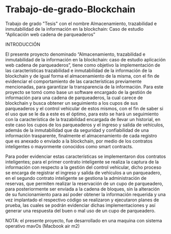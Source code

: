 # Trabajo-de-grado-Blockchain
Trabajo de grado "Tesis" con el nombre Almacenamiento, trazabilidad e inmutabilidad de la información en la blockchain: Caso de  estudio “Aplicación web cadena de parqueaderos”

INTRODUCCIÓN

El presente proyecto denominado “Almacenamiento, trazabilidad e inmutabilidad de la información en la blockchain: caso de estudio aplicación web cadena de parqueaderos”, tiene como objetivo la implementación de las características trazabilidad e inmutabilidad de la información de la blockchain y de igual forma el almacenamiento de la misma, con el fin de evidenciar el comportamiento de las características previamente mencionadas, para garantizar la transparencia de la información.  Para este proyecto se tomó como base un software encargado de la gestión de información para una cadena de parqueaderos, la cual carece de blockchain y busca obtener un seguimiento a los cupos de sus parqueaderos y el control vehicular de estos mismos, con el fin de saber si el uso que se le da a este es el óptimo, para esto se hará un seguimiento con la característica de la trazabilidad encargada de llevar un historial, en este caso los cupos de los parqueaderos y el ingreso y salida de vehículos, además de la inmutabilidad que da seguridad y confiabilidad de una información trasparente, finalmente el almacenamiento de cada registro que es anexado o enviado a la blockchain, por medio de los contratos inteligentes o mayormente conocidos como smart contracts.

Para poder evidenciar estas características se implementaron dos contratos inteligentes; para el primer contrato inteligente se realiza la captura de la información con respecto a la gestión del control vehicular, dicho proceso se encarga de registrar el ingreso y salida de vehículos a un parqueadero, en el segundo contrato inteligente se gestiona la administración de reservas, que permiten realizar la reservación de un cupo de parqueadero, para posteriormente ser enviada a la cadena de bloques, sin la alteración de su funcionamiento para así poder obtener la información requerida y una vez implantado el respectivo código se realizaron y ejecutaron planes de prueba, las cuales se podrán evidenciar dichas implementaciones y así generar una respuesta del buen o mal uso de un cupo de parqueadero.

NOTA: el presente proyecto, fue desarrollado en una maquina con sistema operativo mavOs (Macbook air m2)
